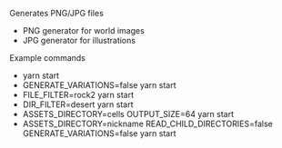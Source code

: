 Generates PNG/JPG files

- PNG generator for world images
- JPG generator for illustrations

Example commands

- yarn start
- GENERATE_VARIATIONS=false yarn start
- FILE_FILTER=rock2 yarn start
- DIR_FILTER=desert yarn start
- ASSETS_DIRECTORY=cells OUTPUT_SIZE=64 yarn start
- ASSETS_DIRECTORY=nickname READ_CHILD_DIRECTORIES=false GENERATE_VARIATIONS=false yarn start
